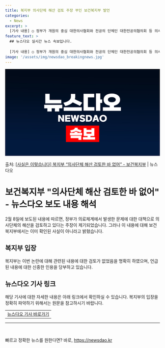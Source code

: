 ```yaml
---
title: 복지부 의사단체 해산 검토 주장 부인 보건복지부 발언
categories:
  - News
excerpt: >
  [기사 내용] ○ 정부가 개원의 중심 대한의사협회와 전공의 단체인 대한전공의협의회 등 의사단체 해산까지 염두…
feature_text: >
  ## 뉴스다오 실시간 뉴스 속보입니다.

  [기사 내용] ○ 정부가 개원의 중심 대한의사협회와 전공의 단체인 대한전공의협의회 등 의사단체 해산까지 염두…
image: '/assets/img/newsdao_breakingnews.jpg'
---
```


![뉴스다오 속보](/assets/img/newsdao_breakingnews.jpg)

<p>출처: <a href="https://newsdao.kr/3146" rel="dofollow">[사실은 이렇습니다] 복지부 “의사단체 해산 검토한 바 없어” - 보건복지부</a> | 뉴스다오</p>

<h1>보건복지부 "의사단체 해산 검토한 바 없어" - 뉴스다오 보도 내용 해석</h1>

<p data-ke-size="size16">2월 8일에 보도된 내용에 따르면, 정부가 의료체계에서 발생한 문제에 대한 대책으로 의사단체의 해산을 검토하고 있다는 주장이 제기되었습니다. 그러나 이 내용에 대해 보건복지부에서는 이미 확인된 사실이 아니라고 밝혔습니다.</p>

<h2 data-ke-size="size26">복지부 입장</h2>

<p data-ke-size="size16">복지부는 이번 논란에 대해 관련된 내용에 대한 검토가 없었음을 명확히 하였으며, 언급된 내용에 대한 신중한 인용을 당부하고 있습니다.</p>

<h2 data-ke-size="size26">뉴스다오 기사 링크</h2>

<p data-ke-size="size16">해당 기사에 대한 자세한 내용은 아래 링크에서 확인하실 수 있습니다. 복지부의 입장을 정확히 파악하기 위해서는 원문을 참고하시기 바랍니다.</p>

<table style="width: 100%;">
<tbody>
<tr>
<td style="text-align: center; height: 17px;"><a href="https://newsdao.kr/3146">뉴스다오 기사 바로가기</a></td>
</tr>
</tbody>
</table>

<hr>
<p data-ke-size="size16">&nbsp;</p> 

빠르고 정확한 뉴스를 원한다면? 바로, <a href="https://newsdao.kr" rel="dofollow">https://newsdao.kr</a>


